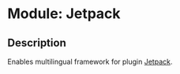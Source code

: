 # Module: Jetpack

## Description

Enables multilingual framework for plugin [Jetpack](https://wordpress.org/plugins/jetpack/).
